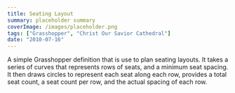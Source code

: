 ```yaml
---
title: Seating Layout
summary: placeholder summary
coverImage: /images/placeholder.png
tags: ["Grasshopper", "Christ Our Savior Cathedral"]
date: "2010-07-16"
---
```


A simple Grasshopper definition that is use to plan seating layouts. It takes a series of curves that represents rows of seats, and a minimum seat spacing. It then draws circles to represent each seat along each row, provides a total seat count, a seat count per row, and the actual spacing of each row.
